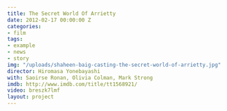 ```yaml
---
title: The Secret World Of Arrietty
date: 2012-02-17 00:00:00 Z
categories:
- film
tags:
- example
- news
- story
img: "/uploads/shaheen-baig-casting-the-secret-world-of-arrietty.jpg"
director: Hiromasa Yonebayashi
with: Saoirse Ronan, Olivia Colman, Mark Strong
imdb: http://www.imdb.com/title/tt1568921/
video: breszk7lmf
layout: project
---
```


